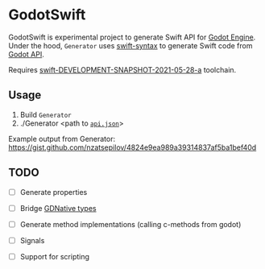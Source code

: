 # GodotSwift

GodotSwift is experimental project to generate Swift API for [Godot Engine](https://godotengine.org/).  
Under the hood, `Generator` uses [swift-syntax](https://github.com/apple/swift-syntax) to generate Swift code from [Godot API](https://github.com/godotengine/godot-headers/blob/master/api.json).

Requires [swift-DEVELOPMENT-SNAPSHOT-2021-05-28-a](https://swift.org/builds/development/xcode/swift-DEVELOPMENT-SNAPSHOT-2021-05-28-a/swift-DEVELOPMENT-SNAPSHOT-2021-05-28-a-osx.pkg) toolchain.

## Usage

1. Build `Generator`
2. ./Generator <path to [`api.json`](https://github.com/godotengine/godot-headers/blob/master/api.json)> <path to output directory>

Example output from Generator: https://gist.github.com/nzatsepilov/4824e9ea989a39314837af5ba1bef40d

## TODO
  - [ ] Generate properties
  - [ ] Bridge [GDNative types](https://github.com/godotengine/godot-headers/tree/master/gdnative)
  - [ ] Generate method implementations (calling c-methods from godot)
  - [ ] Signals
  - [ ] Support for scripting
  
